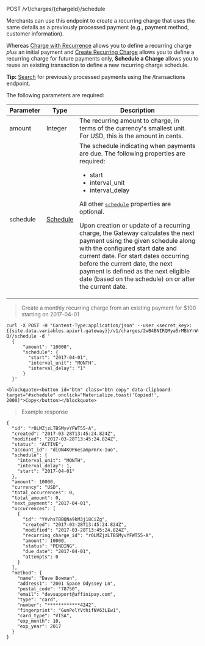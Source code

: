 <div class="method-area">
  <div class="method-copy">
    <div class="method-copy-padding">
      <p><span class="api-operation">POST</span> <span class="code-green">/v1/charges/{chargeId}/schedule</span></p>
      <p>Merchants can use this endpoint to create a recurring charge that uses the same details as a previously processed payment (e.g., payment method, customer information).</p>
      <p>Whereas <a href="../reference/api.html#charge-with-recurrence">Charge with Recurrence</a> allows you to define a recurring charge <em>plus</em> an initial payment and <a href="../reference/api.html#create-recurring-charge">Create Recurring Charge</a> allows you to define a recurring charge for future payments only, <b>Schedule a Charge</b> allows you to reuse an existing transaction to define a new recurring charge schedule.</p>
      <p><span class="panel-tip"><b>Tip:</b> <a href="../reference/api.html#search-transactions">Search</a> for previously processed payments using the <span class="code-green">/transactions</span> endpoint.</span></p>
      <p>The following parameters are required:</p>
      <table>
        <thead>
          <tr>
            <th>Parameter</th>
            <th>Type</th>
            <th>Description</th>
          </tr>
        </thead>
        <tbody>
          <tr>
            <td>amount</td>
            <td>Integer</td>
            <td>The recurring amount to charge, in terms of the currency's smallest unit. For USD, this is the amount in cents.</td>
          </tr>
          <tr>
            <td>schedule</td>
            <td><a href="../reference/api.html#schedule-object">Schedule</a></td>
            <td>The schedule indicating when payments are due. The following properties are required:
              <ul>
                <li><span class="code-green">start</span></li>
                <li><span class="code-green">interval_unit</span></li>
                <li><span class="code-green">interval_delay</span></li>
              </ul>
            <p>All other <a href="../reference/api.html#schedule-object" style="font-family:monospace">schedule</a> properties are optional.</p>
            <p>Upon creation or update of a recurring charge, the Gateway calculates the next payment using the given schedule along with the configured start date and current date. For start dates occurring before the current date, the next payment is defined as the next eligible date (based on the schedule) on or after the current date.</p>
            </td>
          </tr>
        </tbody>
      </table>
    </div>
  </div>

  <blockquote>Create a monthly recurring charge from an existing payment for $100 starting on 2017-04-01</blockquote>

  <pre id="schedule"><code class="json">curl -X POST -H "Content-Type:application/json" --user &lt;secret_key>: {{site.data.variables.apiurl.gateway}}/v1/charges/2wB4BNIRQMyaSrMBbYrW-Q//schedule -d '
  {
      "amount": "10000",
      "schedule": {
        "start": "2017-04-01",
        "interval_unit": "MONTH",
        "interval_delay": "1"
      }
  }'</code></pre>
    <blockquote><button id="btn" class="btn copy" data-clipboard-target="#schedule" onclick="Materialize.toast('Copied!', 2000)">Copy</button></blockquote>

  <blockquote>Example response</blockquote>
  <pre><code>{
  "id": "r0LMZjzLTBSMyvYFWT55-A",
  "created": "2017-03-28T13:45:24.824Z",
  "modified": "2017-03-28T13:45:24.824Z",
  "status": "ACTIVE",
  "account_id": "diON4KOPnesamprmrx-Iuo",
  "schedule": {
    "interval_unit": "MONTH",
    "interval_delay": 1,
    "start": "2017-04-01"
  },
  "amount": 10000,
  "currency": "USD",
  "total_occurrences": 0,
  "total_amount": 0,
  "next_payment": "2017-04-01",
  "occurrences": [
    {
      "id": "YVvhsTBBQNa9kM3j18CiZg",
      "created": "2017-03-28T13:45:24.824Z",
      "modified": "2017-03-28T13:45:24.824Z",
      "recurring_charge_id": "r0LMZjzLTBSMyvYFWT55-A",
      "amount": 10000,
      "status": "PENDING",
      "due_date": "2017-04-01",
      "attempts": 0
    }
  ],
  "method": {
    "name": "Dave Bowman",
    "address1": "2001 Space Odyssey Ln",
    "postal_code": "78750",
    "email": "devsupport@affinipay.com",
    "type": "card",
    "number": "************4242",
    "fingerprint": "GunPelYVthifNV63LEw1",
    "card_type": "VISA",
    "exp_month": 10,
    "exp_year": 2017
  }
}</code>
</pre>
</div>
